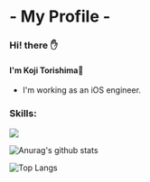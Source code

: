 # - My Profile - 

### Hi! there ✋
#### I'm Koji Torishima📱
- I'm working as an iOS engineer.

### Skills:
<img src="https://img.icons8.com/color/48/000000/typescript.svg"/>

![Anurag's github stats](https://github-readme-stats.vercel.app/api?username=koji-torishima&count_private=true&show_icons=true&theme=tokyonight&hide_border=true)

![Top Langs](https://github-readme-stats.vercel.app/api/top-langs/?username=koji-torishima&layout=compact&count_private=true&show_icons=true&theme=tokyonight&hide_border=true)



<!--これはみて欲しいレポジトリを追加できる>
<!--[![ReadMe Card](https://github-readme-stats.vercel.app/api/pin/?username=anuraghazra&repo=github-readme-stats)](https://github.com/anuraghazra/github-readme-stats)
-->